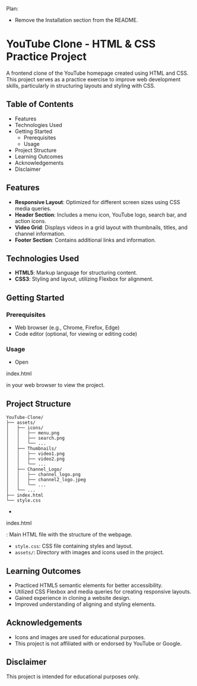 Plan:

- Remove the Installation section from the README.

# YouTube Clone - HTML & CSS Practice Project

A frontend clone of the YouTube homepage created using HTML and CSS. This project serves as a practice exercise to improve web development skills, particularly in structuring layouts and styling with CSS.

## Table of Contents

- Features
- Technologies Used
- Getting Started
  - Prerequisites
  - Usage
- Project Structure
- Learning Outcomes
- Acknowledgements
- Disclaimer

## Features

- **Responsive Layout**: Optimized for different screen sizes using CSS media queries.
- **Header Section**: Includes a menu icon, YouTube logo, search bar, and action icons.
- **Video Grid**: Displays videos in a grid layout with thumbnails, titles, and channel information.
- **Footer Section**: Contains additional links and information.

## Technologies Used

- **HTML5**: Markup language for structuring content.
- **CSS3**: Styling and layout, utilizing Flexbox for alignment.

## Getting Started

### Prerequisites

- Web browser (e.g., Chrome, Firefox, Edge)
- Code editor (optional, for viewing or editing code)

### Usage

- Open 

index.html

 in your web browser to view the project.

## Project Structure

```
YouTube-Clone/
├── assets/
│   ├── icons/
│   │   ├── menu.png
│   │   ├── search.png
│   │   └── ...
│   ├── Thumbnails/
│   │   ├── video1.png
│   │   ├── video2.png
│   │   └── ...
│   ├── Channel_Logo/
│   │   ├── channel_logo.png
│   │   ├── channel2_logo.jpeg
│   │   └── ...
│   └── ...
├── index.html
└── style.css
```

- 

index.html

: Main HTML file with the structure of the webpage.
- `style.css`: CSS file containing styles and layout.
- `assets/`: Directory with images and icons used in the project.

## Learning Outcomes

- Practiced HTML5 semantic elements for better accessibility.
- Utilized CSS Flexbox and media queries for creating responsive layouts.
- Gained experience in cloning a website design.
- Improved understanding of aligning and styling elements.

## Acknowledgements

- Icons and images are used for educational purposes.
- This project is not affiliated with or endorsed by YouTube or Google.

## Disclaimer

This project is intended for educational purposes only.
